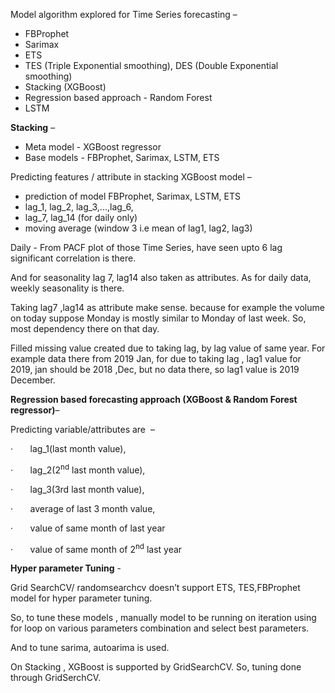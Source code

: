 
 Model algorithm explored for Time Series forecasting – 

   * FBProphet
   * Sarimax  
   * ETS 
   * TES (Triple Exponential smoothing), DES (Double Exponential smoothing)
   * Stacking (XGBoost)
   * Regression based approach - Random Forest
   * LSTM

**Stacking** – 

 * Meta model - XGBoost regressor  
 * Base models - FBProphet, Sarimax, LSTM, ETS

Predicting features / attribute in stacking XGBoost model – 
   * prediction of model FBProphet, Sarimax, LSTM, ETS
   * lag_1, lag_2, lag_3,...,lag_6,
   * lag_7, lag_14 (for daily only)
   * moving average (window 3 i.e mean of lag1, lag2, lag3)


Daily - 
From PACF plot of those Time Series, have seen upto 6 lag significant correlation is there. 

And for seasonality lag 7, lag14 also taken as attributes. As for daily data, weekly seasonality is there.

Taking lag7 ,lag14 as attribute make sense. because for example the volume on today suppose Monday is mostly similar to Monday of last week. So, most dependency there on that day. 

Filled missing value created due to taking lag, by lag value of same year. For example data there from 2019 Jan, for due to taking lag , lag1 value for 2019, jan should be 2018 ,Dec, but no data there, so lag1 value is 2019 December. 



**Regression based forecasting approach (XGBoost & Random Forest regressor)**– 

Predicting variable/attributes are  – 

·       lag\_1(last month value), 

·       lag\_2(2<sup>nd</sup> last month value),

·       lag\_3(3rd last month value),

·       average of last 3 month value,

·       value of same month of last year 

·       value of same month of 2<sup>nd</sup> last year 





**Hyper parameter Tuning** - 

Grid SearchCV/ randomsearchcv doesn’t support ETS, TES,FBProphet model for hyper parameter tuning. 

So, to tune these models , manually model to be running on iteration using for loop on various parameters combination and select best parameters. 

And to tune sarima, autoarima is used.

On Stacking , XGBoost is supported by GridSearchCV. So, tuning done through GridSerchCV. 

